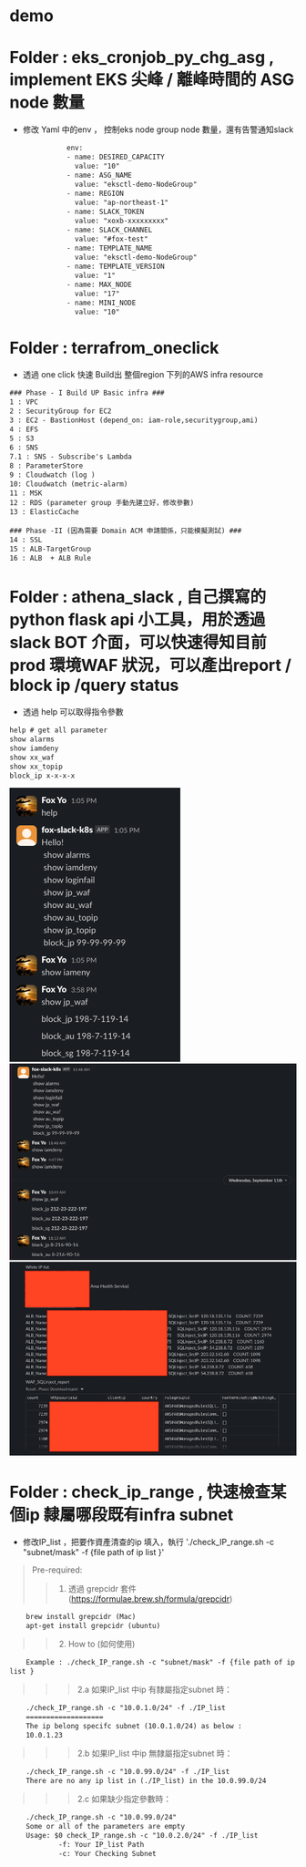 # demo

# Folder : eks_cronjob_py_chg_asg , implement EKS 尖峰 / 離峰時間的 ASG node 數量
- 修改 Yaml 中的env ， 控制eks node group node 數量，還有告警通知slack

``` 
              env:
              - name: DESIRED_CAPACITY
                value: "10"
              - name: ASG_NAME
                value: "eksctl-demo-NodeGroup"
              - name: REGION
                value: "ap-northeast-1"
              - name: SLACK_TOKEN
                value: "xoxb-xxxxxxxxx"
              - name: SLACK_CHANNEL
                value: "#fox-test"
              - name: TEMPLATE_NAME
                value: "eksctl-demo-NodeGroup"
              - name: TEMPLATE_VERSION
                value: "1"
              - name: MAX_NODE
                value: "17"
              - name: MINI_NODE
                value: "10"
```

# Folder : terrafrom_oneclick
- 透過 one click 快速 Build出 整個region 下列的AWS infra resource

``` 
### Phase - I Build UP Basic infra ###
1 : VPC
2 : SecurityGroup for EC2
3 : EC2 - BastionHost (depend_on: iam-role,securitygroup,ami)
4 : EFS
5 : S3 
6 : SNS
7.1 : SNS - Subscribe's Lambda
8 : ParameterStore
9 : Cloudwatch (log )
10: Cloudwatch (metric-alarm)
11 : MSK
12 : RDS (parameter group 手動先建立好，修改參數)
13 : ElasticCache

### Phase -II (因為需要 Domain ACM 申請關係，只能模擬測試) ###
14 : SSL
15 : ALB-TargetGroup
16 : ALB  + ALB Rule
```

# Folder : athena_slack , 自己撰寫的python flask api 小工具，用於透過slack BOT 介面，可以快速得知目前prod 環境WAF 狀況，可以產出report / block ip /query status 
- 透過 help 可以取得指令參數

``` 
help # get all parameter 
show alarms
show iamdeny
show xx_waf
show xx_topip
block_ip x-x-x-x
```
![image](https://github.com/foxyoyo/meeting_demo/blob/master/athena_slack/help.png)
![image](https://github.com/foxyoyo/meeting_demo/blob/master/athena_slack/slack1.png)
![image](https://github.com/foxyoyo/meeting_demo/blob/master/athena_slack/slack2.png)

# Folder : check_ip_range , 快速檢查某個ip 隸屬哪段既有infra subnet 
- 修改IP_list ，把要作資產清查的ip 填入，執行 './check_IP_range.sh -c "subnet/mask" -f {file path of ip list }'
> Pre-required:
>>1. 透過 grepcidr 套件 (https://formulae.brew.sh/formula/grepcidr)
```
    brew install grepcidr (Mac)
    apt-get install grepcidr (ubuntu)
```

>>2. How to (如何使用)
```
    Example : ./check_IP_range.sh -c "subnet/mask" -f {file path of ip list }
```

>>>2.a 如果IP_list 中ip 有隸屬指定subnet 時：
```
    ./check_IP_range.sh -c "10.0.1.0/24" -f ./IP_list
    ===================
    The ip belong specifc subnet (10.0.1.0/24) as below : 
    10.0.1.23
```
>>>2.b 如果IP_list 中ip 無隸屬指定subnet 時：
```
    ./check_IP_range.sh -c "10.0.99.0/24" -f ./IP_list
    There are no any ip list in (./IP_list) in the 10.0.99.0/24
```

>>>2.c 如果缺少指定參數時：
```
    ./check_IP_range.sh -c "10.0.99.0/24"             
    Some or all of the parameters are empty
    Usage: $0 check_IP_range.sh -c "10.0.2.0/24" -f ./IP_list 
            -f: Your IP_list Path
            -c: Your Checking Subnet

```
